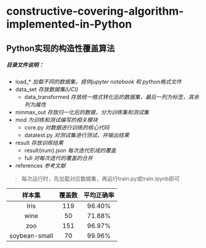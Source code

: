 # constructive-covering-algorithm-implemented-in-Python
Python实现的构造性覆盖算法
----------
##### 目录文件说明：
- load\_\*    _加载不同的数据集，提供jupyter notebook 和 python格式文件_
- data_set    _存放数据集(UCI)_
    - data_transformed    _存放统一格式转化后的数据集，最后一列为标签，其余列为属性_
- minmax_out    _存放归一化后的数据，分为训练集和测试集_
- mod    _为训练和测试编写的相关模块_
    - core.py     _对数据进行训练的核心代码_
    - datatest.py    _对测试集进行测试，并输出结果_
- result    _存放训练结果_
    - result{num}.json    _每次迭代形成的覆盖_
    - full    _对每次迭代的覆盖的合并_
- references    _参考文献_

> 每次运行时，先加载对应数据集，再运行train.py或train.ipynb即可



| 样本集  | 覆盖数 | 平均正确率 |
| :-----: | :----: | :--------: |
|  Iris   |  119   |   96.40%   |
|  wine   |   50   |   71.88%   |
|   zoo   |  151   |   96.97%   |
| soybean-small |   70   |   99.96%   |